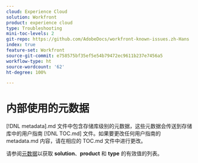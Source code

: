 ```yaml
---
cloud: Experience Cloud
solution: Workfront
product: experience cloud
type: Troubleshooting
mini-toc-levels: 2
git-repo: https://github.com/AdobeDocs/workfront-known-issues.zh-Hans
index: true
feature-set: Workfront
source-git-commit: e758575bf35ef5e54b79472ec9611b237e7456a5
workflow-type: ht
source-wordcount: '62'
ht-degree: 100%

---
```



# 内部使用的元数据

[!DNL metadata].md 文件中包含存储库级别的元数据，这些元数据会传送到存储库中的用户指南 [!DNL TOC.md] 文件。如果要更改任何用户指南的 metadata.md 内容，请在相应的 TOC.md 文件中进行更改。

请参阅[元数据](https://experienceleague.adobe.com/docs/authoring-guide-exl/using/editing/user-guide-setup/metadata.html?lang=zh-Hans)以获取 **solution**、**product** 和 **type** 的有效值的列表。
